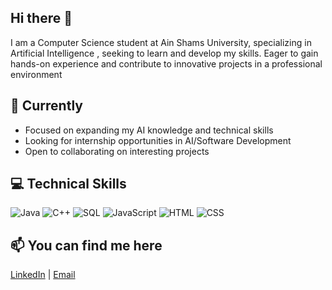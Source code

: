 ## Hi there 👋

 I am a Computer Science student at Ain Shams University, specializing in Artificial Intelligence ,  seeking to learn and
 develop my skills. Eager to gain hands-on experience and contribute to innovative projects in a professional
 environment



 
## 🔭 Currently

- Focused on expanding my AI knowledge and technical skills
- Looking for internship opportunities in AI/Software Development
- Open to collaborating on interesting projects



  
## 💻 Technical Skills

<img src="https://img.shields.io/badge/Java-ED8B00?style=for-the-badge&logo=openjdk&logoColor=white" alt="Java"> <img src="https://img.shields.io/badge/C%2B%2B-00599C?style=for-the-badge&logo=c%2B%2B&logoColor=white" alt="C++"> <img src="https://img.shields.io/badge/SQL-4479A1?style=for-the-badge&logo=mysql&logoColor=white" alt="SQL"> <img src="https://img.shields.io/badge/JavaScript-F7DF1E?style=for-the-badge&logo=javascript&logoColor=black" alt="JavaScript"> <img src="https://img.shields.io/badge/HTML5-E34F26?style=for-the-badge&logo=html&logoColor=white" alt="HTML"> <img src="https://img.shields.io/badge/CSS3-1572B6?style=for-the-badge&logo=css&logoColor=white" alt="CSS">



## 📫 You can find me here 

[LinkedIn](linkedin.com/in/yousef-samir) | [Email](mailto:yousefsamir022@gmail.com)

